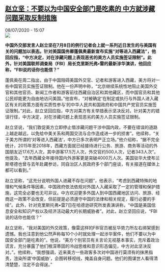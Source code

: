 <!--1594223793000-->
[赵立坚：不要以为中国安全部门是吃素的 中方就涉藏问题采取反制措施](http://www.rfi.fr//cn/%E6%94%BF%E6%B2%BB/20200708-%E8%B5%B5%E7%AB%8B%E5%9D%9A-%E4%B8%8D%E8%A6%81%E4%BB%A5%E4%B8%BA%E4%B8%AD%E5%9B%BD%E5%AE%89%E5%85%A8%E9%83%A8%E9%97%A8%E6%98%AF%E5%90%83%E7%B4%A0%E7%9A%84-%E4%B8%AD%E6%96%B9%E5%B0%B1%E6%B6%89%E8%97%8F%E9%97%AE%E9%A2%98%E9%87%87%E5%8F%96%E5%8F%8D%E5%88%B6%E6%8E%AA%E6%96%BD)
------

<div>08/07/2020 - 15:07</div><img src="https://s.rfi.fr/media/display/4b2eed96-9e86-11ea-a502-005056bf18d4/w:310/p:16x9/p1590326471_45482.jpg_b.jpg"><p><strong>中国外交部发言人赵立坚在7月8日的例行记者会上就一系列近日发生的与美国有关的问题加以表态。针对美国国务卿蓬佩奥最新宣布实施“对等进入西藏法”，他回应指，“中方决定，对在涉藏问题上表现恶劣的美方人员实施签证限制”。此外，针对美国联邦调查局（FBI）局长克里斯托弗•雷的最新涉华演讲，他回应称，“FBI说的话你也能信？”</strong></p><div class="t-content__body u-clearfix"><div class="m-interstitial"></div><p>蓬佩奥在周二指出，由于中国阻碍美国外交官、记者和游客进入西藏，美方将对一些中国官员实施签证限制。他在一份声明中称，“北京继续系统性地阻止美国外交官和其他官员、新闻工作者和游客前往西藏自治区和其他藏区，而中国官员和其他公民却能更为自由地访问美国。”他宣布，“对被确定‘在制定或执行与外国人进入藏区有关的政策方面有实质性参与’的中华人民共和国政府和中国共产党官员实施签证限制。”对此，赵立坚回应指，中方对美方有关举措表示坚决反对。针对美方的错误行径，中方决定，对在涉藏问题上表现恶劣的美方人员实施签证限制。</p><p>赵立坚说，“我们敦促美方立即停止借涉藏问题干涉中国内政，不要在错误的道路上越走越远，以免给中美关系和两国交流与合作造成进一步的损害”。他续称，“关于美方所谓的‘对等进入西藏法’，中方已多次表明严正立场。”他介绍称，“据不完全统计，2015年至2018年，西藏方面就已经接待进行公务、旅游、商务等活动的外国朋友近17.6万人次，其中游客17.5万人次，外交官约500人次，记者343人次”。他提及，“去年西藏全年接待国内外游客更是突破4000万人次。美国驻华大使布兰斯塔德也曾与去年赴藏参访，同自治区人民政府多个部门座谈，有关报道在媒体上都可以看到。”</p><p>赵立坚称，“这充分说明外国人进藏不存在问题”，他表示，“考虑到西藏特殊的地理和气候条件等因素，中国政府依法依规对外国人入藏采取了一定的管理和保护措施，这完全必要也无可非议。中方欢迎更多外国人到中国西藏地区访问、旅游、经商这一政策不会改变，但前提是必须遵守中国的法律和相关规定，履行必要的手续”。此外，针对克里斯托弗•雷7日在哈德逊研究所发表演讲称，“中国是美国信息安全和知识产权以及经济活动最大的长期威胁者”。对此，赵立坚回应说，“FBI说的话你也能信？”</p><p>赵立坚称，“我对美国的外交政策，像雷这样的FBI官员被反华势力所左右绑架感到遗憾。我也注意到他公然声称每10个小时就处理一起涉华案件，他们不要以为中国安全部门是吃素的”。他说，“美方个别官员有关言论无视基本事实，充斥着政治谎言，充分暴露了他们根深蒂固的冷战思维和意识形态偏见，中方对此坚决反对。”。他续称，“我想强调，近来美方一些政客多次对中国进行莫须有的抹黑指责，渲染所谓‘中国威胁’，企图转移视线，掩盖自身问题。他们的图谋世人看得清清楚楚，注定不会得逞。”</p><div class="o-self-promo o-self-promo--nl o-self-promo--hidden" data-selfpromo-newsletter></div><div class="o-self-promo o-self-promo--app o-self-promo--hidden" data-selfpromo-app></div></div>
